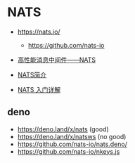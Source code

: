# NATS

* https://nats.io/
    * https://github.com/nats-io

* [高性能消息中间件——NATS](http://dockone.io/article/8312)
* [NATS简介](https://zhuanlan.zhihu.com/p/40871363)
* [NATS 入门详解](https://toutiao.io/posts/p883vaw/preview)

## deno

* https://deno.land/x/nats (good)
* https://deno.land/x/natsws (no good)
* https://github.com/nats-io/nats.deno/
* https://github.com/nats-io/nkeys.js
